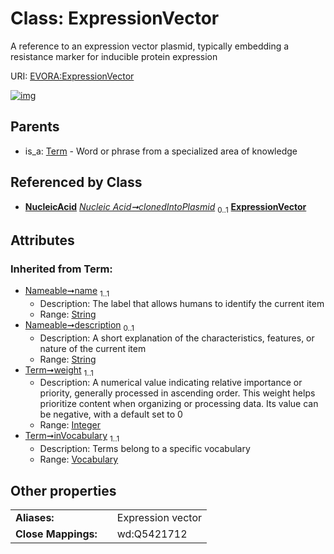 
# Class: ExpressionVector

A reference to an expression vector plasmid, typically embedding a resistance marker for inducible protein expression

URI: [EVORA:ExpressionVector](https://evora-project.eu/ExpressionVector)


[![img](https://yuml.me/diagram/nofunky;dir:TB/class/[Vocabulary],[Term],[NucleicAcid],[NucleicAcid]++-%20clonedIntoPlasmid%200..1>[ExpressionVector&#124;weight(i):integer;name(i):string;description(i):string%20%3F],[Term]^-[ExpressionVector])](https://yuml.me/diagram/nofunky;dir:TB/class/[Vocabulary],[Term],[NucleicAcid],[NucleicAcid]++-%20clonedIntoPlasmid%200..1>[ExpressionVector&#124;weight(i):integer;name(i):string;description(i):string%20%3F],[Term]^-[ExpressionVector])

## Parents

 *  is_a: [Term](Term.md) - Word or phrase from a specialized area of knowledge

## Referenced by Class

 *  **[NucleicAcid](NucleicAcid.md)** *[Nucleic Acid➞clonedIntoPlasmid](Nucleic_Acid_clonedIntoPlasmid.md)*  <sub>0..1</sub>  **[ExpressionVector](ExpressionVector.md)**

## Attributes


### Inherited from Term:

 * [Nameable➞name](Nameable_name.md)  <sub>1..1</sub>
     * Description: The label that allows humans to identify the current item
     * Range: [String](types/String.md)
 * [Nameable➞description](Nameable_description.md)  <sub>0..1</sub>
     * Description: A short explanation of the characteristics, features, or nature of the current item
     * Range: [String](types/String.md)
 * [Term➞weight](Term_weight.md)  <sub>1..1</sub>
     * Description: A numerical value indicating relative importance or priority, generally processed in ascending order. This weight helps prioritize content when organizing or processing data. Its value can be negative, with a default set to 0
     * Range: [Integer](types/Integer.md)
 * [Term➞inVocabulary](Term_inVocabulary.md)  <sub>1..1</sub>
     * Description: Terms belong to a specific vocabulary
     * Range: [Vocabulary](Vocabulary.md)

## Other properties

|  |  |  |
| --- | --- | --- |
| **Aliases:** | | Expression vector |
| **Close Mappings:** | | wd:Q5421712 |